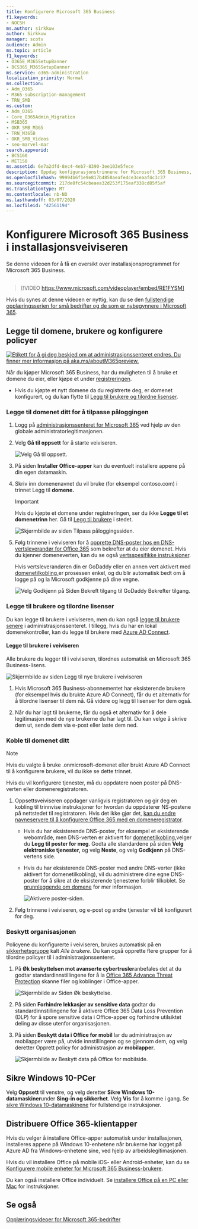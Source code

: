 ```yaml
---
title: Konfigurere Microsoft 365 Business
f1.keywords:
- NOCSH
ms.author: sirkkuw
author: Sirkkuw
manager: scotv
audience: Admin
ms.topic: article
f1_keywords:
- O365E_M365SetupBanner
- BCS365_M365SetupBanner
ms.service: o365-administration
localization_priority: Normal
ms.collection:
- Adm_O365
- M365-subscription-management
- TRN_SMB
ms.custom:
- Adm_O365
- Core_O365Admin_Migration
- MSB365
- OKR_SMB_M365
- TRN_M365B
- OKR_SMB_Videos
- seo-marvel-mar
search.appverid:
- BCS160
- MET150
ms.assetid: 6e7a2dfd-8ec4-4eb7-8390-3ee103e5fece
description: Oppdag konfigurasjonstrinnene for Microsoft 365 Business, inkludert å legge til et domene og brukere, konfigurere sikkerhetspolicyer og mer.
ms.openlocfilehash: 99994b6f1e9e817b4858aeafe4ce3ceaaf4c3c37
ms.sourcegitcommit: 217de0fc54cbeaea32d253f175eaf338cd85f5af
ms.translationtype: MT
ms.contentlocale: nb-NO
ms.lasthandoff: 03/07/2020
ms.locfileid: "42561194"
---
```

# <a name="set-up-microsoft-365-business-in-the-setup-wizard"></a>Konfigurere Microsoft 365 Business i installasjonsveiviseren

Se denne videoen for å få en oversikt over installasjonsprogrammet for Microsoft 365 Business.<br><br>

> [!VIDEO https://www.microsoft.com/videoplayer/embed/RE1FYSM] 

Hvis du synes at denne videoen er nyttig, kan du se den [fullstendige opplæringsserien for små bedrifter og de som er nybegynnere i Microsoft 365](https://support.office.com/article/6ab4bbcd-79cf-4000-a0bd-d42ce4d12816).

## <a name="add-your-domain-users-and-set-up-policies"></a>Legge til domene, brukere og konfigurere policyer

[![Etikett for å gi deg beskjed om at administrasjonssenteret endres. Du finner mer informasjon på aka.ms/aboutM365preview.](../media/m365admincenterchanging.png)](https://docs.microsoft.com/office365/admin/microsoft-365-admin-center-preview)

Når du kjøper Microsoft 365 Business, har du muligheten til å bruke et domene du eier, eller kjøpe et under [registreringen](sign-up.md).

- Hvis du kjøpte et nytt domene da du registrerte deg, er domenet konfigurert, og du kan flytte til [Legg til brukere og tilordne lisenser](#add-users-and-assign-licenses).

### <a name="add-your-domain-to-personalize-sign-in"></a>Legge til domenet ditt for å tilpasse påloggingen

1. Logg på [administrasjonssenteret for Microsoft 365](https://admin.microsoft.com) ved hjelp av den globale administratorlegitimasjonen. 

2. Velg **Gå til oppsett** for å starte veiviseren.

    ![Velg Gå til oppsett.](../media/gotosetupinadmincenter.png)

3. På siden **Installer Office-apper** kan du eventuelt installere appene på din egen datamaskin.
    
4. Skriv inn domenenavnet du vil bruke (for eksempel contoso.com) i trinnet Legg til **domene.**

    > [!IMPORTANT]
    > Hvis du kjøpte et domene under registreringen, ser du ikke **Legge til et domenetrinn** her. Gå til [Legg til brukere](#add-users-and-assign-licenses) i stedet.

    ![Skjermbilde av siden Tilpass påloggingssiden.](../media/adddomain.png)

    
4. Følg trinnene i veiviseren for å [opprette DNS-poster hos en DNS-vertsleverandør for Office 365](https://docs.microsoft.com/office365/admin/get-help-with-domains/create-dns-records-at-any-dns-hosting-provider) som bekrefter at du eier domenet. Hvis du kjenner domeneverten, kan du se også [vertsspesifikke instruksjoner](https://docs.microsoft.com/office365/admin/get-help-with-domains/set-up-your-domain-host-specific-instructions).

    Hvis vertsleverandøren din er GoDaddy eller en annen vert aktivert med [domenetilkobling,](https://docs.microsoft.com/office365/admin/get-help-with-domains/domain-connect)er prosessen enkel, og du blir automatisk bedt om å logge på og la Microsoft godkjenne på dine vegne.

    ![Velg Godkjenn på Siden Bekreft tilgang til GoDaddy Bekrefter tilgang.](../media/godaddyauth.png)

### <a name="add-users-and-assign-licenses"></a>Legge til brukere og tilordne lisenser

Du kan legge til brukere i veiviseren, men du kan også [legge til brukere senere](add-users-m365b.md) i administrasjonssenteret. I tillegg, hvis du har en lokal domenekontroller, kan du legge til brukere med [Azure AD Connect](https://docs.microsoft.com/azure/active-directory/hybrid/how-to-connect-install-express).

#### <a name="add-users-in-the-wizard"></a>Legge til brukere i veiviseren

Alle brukere du legger til i veiviseren, tilordnes automatisk en Microsoft 365 Business-lisens.

![Skjermbilde av siden Legg til nye brukere i veiviseren](../media/addnewuserspage.png)

1. Hvis Microsoft 365 Business-abonnementet har eksisterende brukere (for eksempel hvis du brukte Azure AD Connect), får du et alternativ for å tilordne lisenser til dem nå. Gå videre og legg til lisenser for dem også.

2. Når du har lagt til brukerne, får du også et alternativ for å dele legitimasjon med de nye brukerne du har lagt til. Du kan velge å skrive dem ut, sende dem via e-post eller laste dem ned.

### <a name="connect-your-domain"></a>Koble til domenet ditt

> [!NOTE]
> Hvis du valgte å bruke .onmicrosoft-domenet eller brukt Azure AD Connect til å konfigurere brukere, vil du ikke se dette trinnet.
  
Hvis du vil konfigurere tjenester, må du oppdatere noen poster på DNS-verten eller domeneregistratoren.
  
1. Oppsettsveiviseren oppdager vanligvis registratoren og gir deg en kobling til trinnvise instruksjoner for hvordan du oppdaterer NS-postene på nettstedet til registratoren. Hvis det ikke gjør det, [kan du endre navneservere til å konfigurere Office 365 med en domeneregistrator](https://support.office.com/article/a8b487a9-2a45-4581-9dc4-5d28a47010a2). 

    - Hvis du har eksisterende DNS-poster, for eksempel et eksisterende webområde, men DNS-verten er aktivert for [domenetilkobling,](https://docs.microsoft.com/office365/admin/get-help-with-domains/domain-connect)velger du **Legg til poster for meg**. Godta alle standardene på siden **Velg elektroniske tjenester,** og velg **Neste**, og velg **Godkjenn** på DNS-vertens side.
    - Hvis du har eksisterende DNS-poster med andre DNS-verter (ikke aktivert for domenetilkobling), vil du administrere dine egne DNS-poster for å sikre at de eksisterende tjenestene forblir tilkoblet. Se [grunnleggende om domene](https://docs.microsoft.com/office365/admin/get-help-with-domains/dns-basics) for mer informasjon.

        ![Aktivere poster-siden.](../media/activaterecords.png)

2. Følg trinnene i veiviseren, og e-post og andre tjenester vil bli konfigurert for deg.

### <a name="protect-your-organization"></a>Beskytt organisasjonen 

Policyene du konfigurerte i veiviseren, brukes automatisk på en [sikkerhetsgruppe](https://docs.microsoft.com/office365/admin/create-groups/compare-groups#security-groups) kalt *Alle brukere*. Du kan også opprette flere grupper for å tilordne policyer til i administrasjonssenteret.

1. På **Øk beskyttelsen mot avanserte cybertrusler**anbefales det at du godtar standardinnstillingene for å la [Office 365 Advance Threat Protection](https://docs.microsoft.com/microsoft-365/security/office-365-security/office-365-atp) skanne filer og koblinger i Office-apper.

    ![Skjermbilde av Siden Øk beskyttelse.](../media/increasetreatprotection.png)


2. På siden **Forhindre lekkasjer av sensitive data** godtar du standardinnstillingene for å aktivere Office 365 Data Loss Prevention (DLP) for å spore sensitive data i Office-apper og forhindre utilsiktet deling av disse utenfor organisasjonen.

3. På siden **Beskytt data i Office for mobil** lar du administrasjon av mobilapper være på, utvide innstillingene og se gjennom dem, og velg deretter Opprett policy for administrasjon av **mobilapper**.

    ![Skjermbilde av Beskytt data på Office for mobilside.](../media/protectdatainmobile.png)


## <a name="secure-windows-10-pcs"></a>Sikre Windows 10-PCer

Velg **Oppsett** til venstre, og velg deretter **Sikre Windows 10-datamaskiner**under **Sing-in og sikkerhet**. Velg **Vis** for å komme i gang. Se [sikre Windows 10-datamaskinene](secure-win-10-pcs.md) for fullstendige instruksjoner.

## <a name="deploy-office-365-client-apps"></a>Distribuere Office 365-klientapper

Hvis du velger å installere Office-apper automatisk under installasjonen, installeres appene på Windows 10-enhetene når brukerne har logget på Azure AD fra Windows-enhetene sine, ved hjelp av arbeidslegitimasjonen.

Hvis du vil installere Office på mobile iOS- eller Android-enheter, kan du se [Konfigurere mobile enheter for Microsoft 365 Business-brukere](set-up-mobile-devices.md).

Du kan også installere Office individuelt. Se [installere Office på en PC eller Mac](https://support.office.com/article/4414eaaf-0478-48be-9c42-23adc4716658) for instruksjoner.

## <a name="see-also"></a>Se også

[Opplæringsvideoer for Microsoft 365-bedrifter](https://support.office.com/article/6ab4bbcd-79cf-4000-a0bd-d42ce4d12816)
